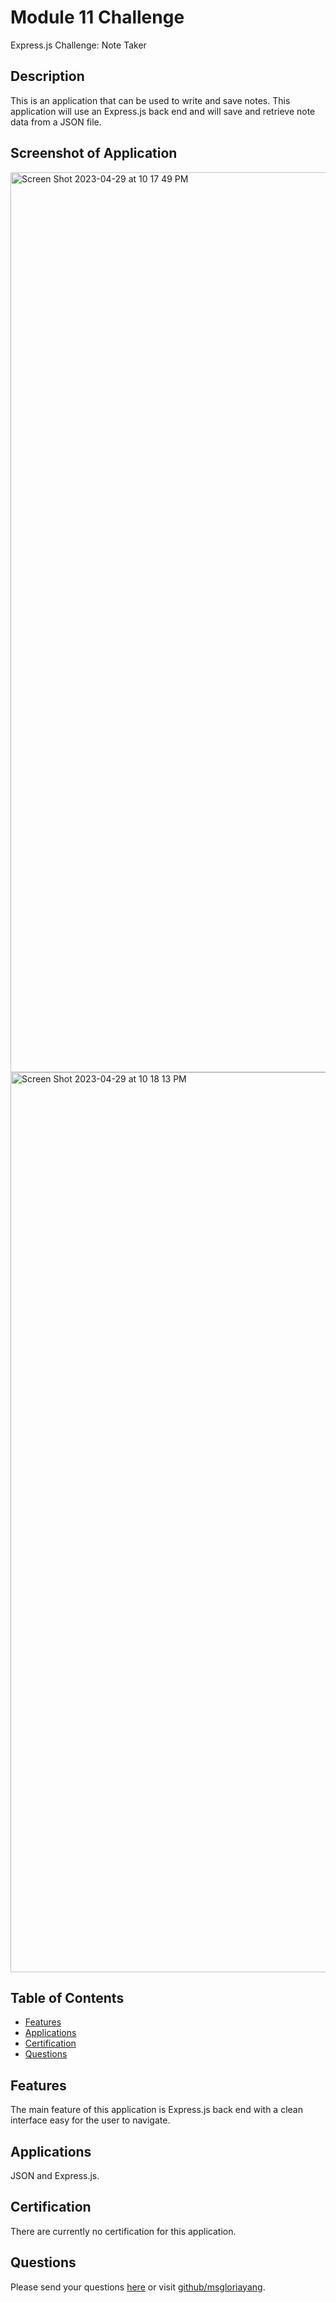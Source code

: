 # Module 11 Challenge
Express.js Challenge: Note Taker
## Description
This is an application that can be used to write and save notes. This application will use an Express.js back end and will save and retrieve note data from a JSON file.

## Screenshot of Application
<img width="1440" alt="Screen Shot 2023-04-29 at 10 17 49 PM" src="https://user-images.githubusercontent.com/118951775/235334061-6447fb20-10fa-4106-af0b-184ec4469842.png">

<img width="1440" alt="Screen Shot 2023-04-29 at 10 18 13 PM" src="https://user-images.githubusercontent.com/118951775/235334064-a652a86f-8b1d-4ed2-8637-6ccbdf7b8ea4.png">

## Table of Contents
* [Features](#features)
* [Applications](#applications)
* [Certification](#certification)
* [Questions](#questions)
## Features
The main feature of this application is Express.js back end with a clean interface easy for the user to navigate.
## Applications
JSON and Express.js.
## Certification
There are currently no certification for this application.
## Questions
Please send your questions [here](mailto:lookmeup@gmail.com?subject=[GitHub]%20Dev%20Connect) or visit [github/msgloriayang](https://github.com/msgloriayang).
